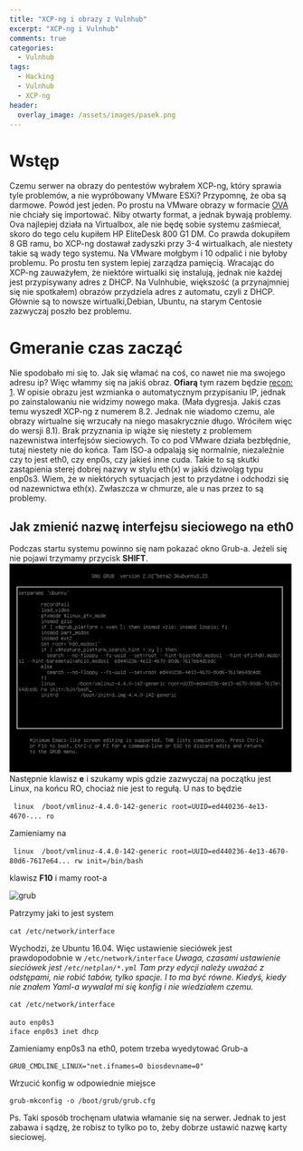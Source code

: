 ```yaml
---
title: "XCP-ng i obrazy z Vulnhub"
excerpt: "XCP-ng i Vulnhub"
comments: true
categories:
  - Vulnhub
tags:
  - Hacking
  - Vulnhub
  - XCP-ng
header:
  overlay_image: /assets/images/pasek.png
---
```

# Wstęp
Czemu serwer na obrazy do pentestów wybrałem XCP-ng, który sprawia tyle problemów, a nie wypróbowany VMware ESXi? Przypomnę, że oba są darmowe. Powód jest jeden. Po prostu na VMware obrazy w formacie [OVA](https://pl.wikipedia.org/wiki/Open_Virtualization_Format) nie chciały się importować. Niby otwarty format, a jednak bywają problemy. Ova najlepiej działa na Virtualbox, ale nie będę sobie systemu zaśmiecał, skoro do tego celu kupiłem HP EliteDesk 800 G1 DM. Co prawda dokupiłem 8 GB ramu, bo XCP-ng dostawał zadyszki przy 3-4 wirtualkach, ale niestety takie są wady tego systemu. Na VMware mołgbym i 10 odpalić i nie byłoby problemu. Po prostu ten system lepiej zarządza pamięcią. Wracając do XCP-ng zauważyłem, że niektóre wirtualki się instalują, jednak nie każdej jest przypisywany adres z DHCP. Na Vulnhubie, większość (a przynajmniej się nie spotkałem) obrazów przydziela adres z automatu, czyli z DHCP. Głównie są to nowsze wirtualki,Debian, Ubuntu, na starym Centosie zazwyczaj poszło bez problemu.

# Gmeranie czas zacząć
Nie spodobało mi się to. Jak się włamać na coś, co nawet nie ma swojego adresu ip? Więc włammy się na jakiś obraz. **Ofiarą** tym razem będzie [recon: 1](https://www.vulnhub.com/entry/recon-1,438/). W opisie obrazu jest wzmianka o automatycznym przypisaniu IP, jednak po zainstalowaniu nie widzimy nowego maka. (Mała dygresja. Jakiś czas temu wyszedł XCP-ng z numerem 8.2. Jednak nie wiadomo czemu, ale obrazy wirtualne się wrzucały na niego masakrycznie długo. Wróciłem więc do wersji 8.1). Brak przyznania ip wiąże się niestety z problemem nazewnistwa interfejsów sieciowych. To co pod VMware działa bezbłędnie, tutaj niestety nie do końca. Tam ISO-a odpalają się normalnie, niezależnie czy to jest eth0, czy enp0s, czy jakieś inne cuda. Takie to są skutki zastąpienia sterej dobrej nazwy w stylu eth(x) w jakiś dziwoląg typu enp0s3. Wiem, że w niektórych sytuacjach jest to przydatne i odchodzi się od nazewnictwa eth(x). Zwłaszcza w chmurze, ale u nas przez to są problemy. 

## Jak zmienić nazwę interfejsu sieciowego na eth0
Podczas startu systemu powinno się nam pokazać okno Grub-a. Jeżeli się nie pojawi trzymamy przycisk **SHIFT**. 
![grub](/assets/images/xcp-ng-i-vulnhub/01.png)
Następnie klawisz **e** i szukamy wpis gdzie zazwyczaj na początku jest Linux, na końcu RO, chociaż nie jest to regułą. U nas to będzie

``` linux  /boot/vmlinuz-4.4.0-142-generic root=UUID=ed440236-4e13-4670-... ro```

Zamieniamy na 

``` linux  /boot/vmlinuz-4.4.0-142-generic root=UUID=ed440236-4e13-4670-80d6-7617e64... rw init=/bin/bash```

klawisz **F10** i mamy root-a

![grub](/assets/images/xcp-ng-i-vulnhub/02.png)

Patrzymy jaki to jest system

```cat /etc/network/interface```

Wychodzi, że Ubuntu 16.04. Więc ustawienie sieciówek jest prawdopodobnie w ```/etc/network/interface```
_Uwaga, czasami ustawienie sieciówek jest ```/etc/netplan/*.yml``` Tam przy edycji należy uważać z odstępami, nie robić tabów, tylko
spacje. I to ma być równe. Kiedyś, kiedy nie znałem Yaml-a wywalał mi się konfig i nie wiedziałem czemu._

```
cat /etc/network/interface

auto enp0s3
iface enp0s3 inet dhcp
```

Zamieniamy enp0s3 na eth0, potem trzeba wyedytować Grub-a
```
GRUB_CMDLINE_LINUX="net.ifnames=0 biosdevname=0"
```

Wrzucić konfig w odpowiednie miejsce

```
grub-mkconfig -o /boot/grub/grub.cfg
```

Ps. Taki sposób trochęnam  ułatwia włamanie się na serwer. Jednak to jest zabawa i sądzę, że robisz to tylko po to, żeby dobrze ustawić nazwę karty sieciowej.
